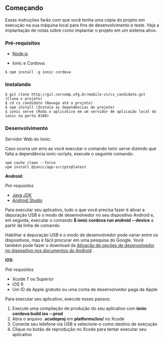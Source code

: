 ## Começando

Essas instruções farão com que você tenha uma cópia do projeto em execução na sua máquina local para fins de desenvolvimento e teste. Veja a implantação de notas sobre como implantar o projeto em um sistema ativo.

### Pré-requisitos

* [Node.js](https://nodejs.org)

* Ionic e Cordova:
```
$ npm install -g ionic cordova
```

### Instalando

```
$ git clone http://git.cercomp.ufg.br/mobile-cs/cs_candidato.git (Clona o projeto)
$ cd cs_candidato (Navega até o projeto)
$ npm install (Instala as dependências do projeto)
$ ionic serve (Roda o aplicativo em um servidor de aplicação local do ionic na porta 8100)
```

### Desenvolvimento

Servidor Web do Ionic:

Caso ocorra um erro ao você executar o comando ionic serve dizendo que falta a dependência ionic-scripts,
execute o seguinte comando:

```
npm cache clean --force
npm install @ionic/app-scripts@latest
```


**Android:**

*Pré-requisitos*

* [Java JDK](http://www.oracle.com/technetwork/java/javase/downloads/index-jsp-138363.html)
* [Android Studio](https://developer.android.com/studio/index.html)

Para executar seu aplicativo, tudo o que você precisa fazer é ativar a depuração USB e o modo de desenvolvedor no seu dispositivo Android e, em seguida, executar o comando **$ ionic cordova run android --device** a partir da linha de comando.

Habilitar a depuração USB e o modo de desenvolvedor pode variar entre os dispositivos, mas é fácil procurar em uma pesquisa do Google. Você também pode fazer o download da [Ativação de opções de desenvolvedor no dispositivo nos documentos do Android](https://developer.android.com/studio/run/device#developer-device-options) .


**iOS**:

*Pré-requisitos*

* Xcode 7 ou Superior
* iOS 9
* Um ID da Apple gratuito ou uma conta de desenvolvedor paga da Apple

Para executar seu aplicativo, execute esses passos:

1. Execute uma compilação de produção do seu aplicativo com **ionic cordova build ios --prod**
2. Abra o arquivo **.xcodeproj** em **platforms/ios/** no Xcode
3. Conecte seu telefone via USB e selecione-o como destino de execução
4. Clique no botão de reprodução no Xcode para tentar executar seu aplicativo

